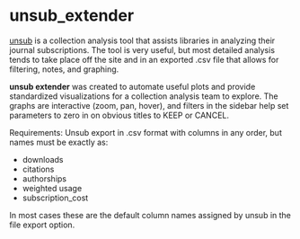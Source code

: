 # unsub_extender

[unsub](http://unsub.org) is a collection analysis tool that assists libraries in analyzing their journal subscriptions.
The tool is very useful, but most detailed analysis tends to take place off the site and in an exported .csv file that allows for filtering, notes, and graphing.

**unsub extender** was created to automate useful plots and provide standardized visualizations for a collection analysis team to explore.
The graphs are interactive (zoom, pan, hover), and filters in the sidebar help set parameters to zero in on obvious titles to KEEP or CANCEL.


Requirements:
Unsub export in .csv format with columns in any order, but names must be exactly as:
* downloads
* citations
* authorships
* weighted usage
* subscription_cost

In most cases these are the default column names assigned by unsub in the file export option.
